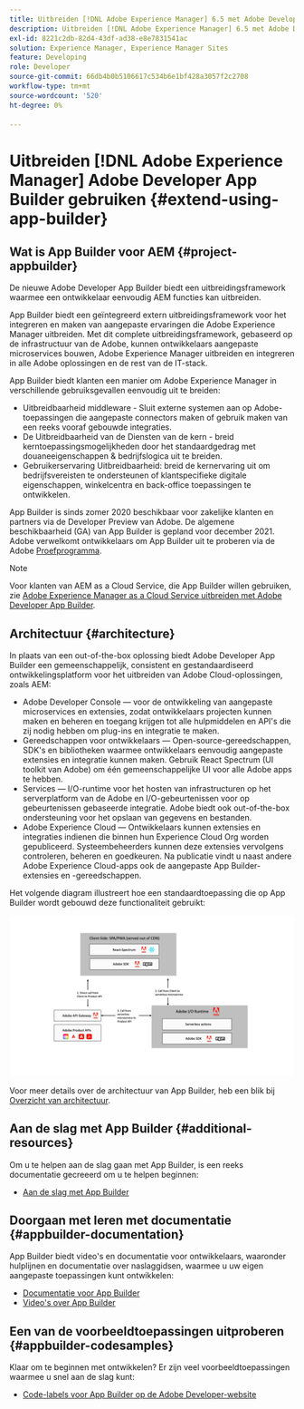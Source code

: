 ```yaml
---
title: Uitbreiden [!DNL Adobe Experience Manager] 6.5 met Adobe Developer App Builder.
description: Uitbreiden [!DNL Adobe Experience Manager] 6.5 met Adobe Developer App Builder.
exl-id: 8221c2db-82d4-43df-ad38-e8e7831541ac
solution: Experience Manager, Experience Manager Sites
feature: Developing
role: Developer
source-git-commit: 66db4b0b5106617c534b6e1bf428a3057f2c2708
workflow-type: tm+mt
source-wordcount: '520'
ht-degree: 0%

---
```


# Uitbreiden [!DNL Adobe Experience Manager] Adobe Developer App Builder gebruiken {#extend-using-app-builder}

## Wat is App Builder voor AEM {#project-appbuilder}

De nieuwe Adobe Developer App Builder biedt een uitbreidingsframework waarmee een ontwikkelaar eenvoudig AEM functies kan uitbreiden.

App Builder biedt een geïntegreerd extern uitbreidingsframework voor het integreren en maken van aangepaste ervaringen die Adobe Experience Manager uitbreiden. Met dit complete uitbreidingsframework, gebaseerd op de infrastructuur van de Adobe, kunnen ontwikkelaars aangepaste microservices bouwen, Adobe Experience Manager uitbreiden en integreren in alle Adobe oplossingen en de rest van de IT-stack.

App Builder biedt klanten een manier om Adobe Experience Manager in verschillende gebruiksgevallen eenvoudig uit te breiden:

* Uitbreidbaarheid middleware - Sluit externe systemen aan op Adobe-toepassingen die aangepaste connectors maken of gebruik maken van een reeks vooraf gebouwde integraties.
* De Uitbreidbaarheid van de Diensten van de kern - breid kerntoepassingsmogelijkheden door het standaardgedrag met douaneeigenschappen &amp; bedrijfslogica uit te breiden.
* Gebruikerservaring Uitbreidbaarheid: breid de kernervaring uit om bedrijfsvereisten te ondersteunen of klantspecifieke digitale eigenschappen, winkelcentra en back-office toepassingen te ontwikkelen.

App Builder is sinds zomer 2020 beschikbaar voor zakelijke klanten en partners via de Developer Preview van Adobe. De algemene beschikbaarheid (GA) van App Builder is gepland voor december 2021. Adobe verwelkomt ontwikkelaars om App Builder uit te proberen via de Adobe [Proefprogramma](https://developer.adobe.com/app-builder/trial/).

>[!NOTE]
>
>Voor klanten van AEM as a Cloud Service, die App Builder willen gebruiken, zie [Adobe Experience Manager as a Cloud Service uitbreiden met Adobe Developer App Builder](https://experienceleague.adobe.com/docs/experience-manager-65/developing/extending-aem/app-builder.html).

## Architectuur {#architecture}

In plaats van een out-of-the-box oplossing biedt Adobe Developer App Builder een gemeenschappelijk, consistent en gestandaardiseerd ontwikkelingsplatform voor het uitbreiden van Adobe Cloud-oplossingen, zoals AEM:

* Adobe Developer Console — voor de ontwikkeling van aangepaste microservices en extensies, zodat ontwikkelaars projecten kunnen maken en beheren en toegang krijgen tot alle hulpmiddelen en API&#39;s die zij nodig hebben om plug-ins en integratie te maken.
* Gereedschappen voor ontwikkelaars — Open-source-gereedschappen, SDK&#39;s en bibliotheken waarmee ontwikkelaars eenvoudig aangepaste extensies en integratie kunnen maken. Gebruik React Spectrum (UI toolkit van Adobe) om één gemeenschappelijke UI voor alle Adobe apps te hebben.
* Services — I/O-runtime voor het hosten van infrastructuren op het serverplatform van de Adobe en I/O-gebeurtenissen voor op gebeurtenissen gebaseerde integratie. Adobe biedt ook out-of-the-box ondersteuning voor het opslaan van gegevens en bestanden.
* Adobe Experience Cloud — Ontwikkelaars kunnen extensies en integraties indienen die binnen hun Experience Cloud Org worden gepubliceerd. Systeembeheerders kunnen deze extensies vervolgens controleren, beheren en goedkeuren. Na publicatie vindt u naast andere Adobe Experience Cloud-apps ook de aangepaste App Builder-extensies en -gereedschappen.

Het volgende diagram illustreert hoe een standaardtoepassing die op App Builder wordt gebouwd deze functionaliteit gebruikt:

![Architectuur](assets/appbuilder-architecture.jpg)

Voor meer details over de architectuur van App Builder, heb een blik bij [Overzicht van architectuur](https://developer.adobe.com/app-builder/docs/guides/).

## Aan de slag met App Builder {#additional-resources}

Om u te helpen aan de slag gaan met App Builder, is een reeks documentatie gecreeerd om u te helpen beginnen:

* [Aan de slag met App Builder](https://developer.adobe.com/app-builder/docs/getting_started/)

## Doorgaan met leren met documentatie {#appbuilder-documentation}

App Builder biedt video&#39;s en documentatie voor ontwikkelaars, waaronder hulplijnen en documentatie over naslaggidsen, waarmee u uw eigen aangepaste toepassingen kunt ontwikkelen:

* [Documentatie voor App Builder](https://developer.adobe.com/app-builder/docs/overview/)
* [Video&#39;s over App Builder](https://www.youtube.com/playlist?list=PLcVEYUqU7VRfDij-Jbjyw8S8EzW073F_o)

## Een van de voorbeeldtoepassingen uitproberen {#appbuilder-codesamples}

Klaar om te beginnen met ontwikkelen? Er zijn veel voorbeeldtoepassingen waarmee u snel aan de slag kunt:

* [Code-labels voor App Builder op de Adobe Developer-website](https://developer.adobe.com/app-builder/docs/resources/)

